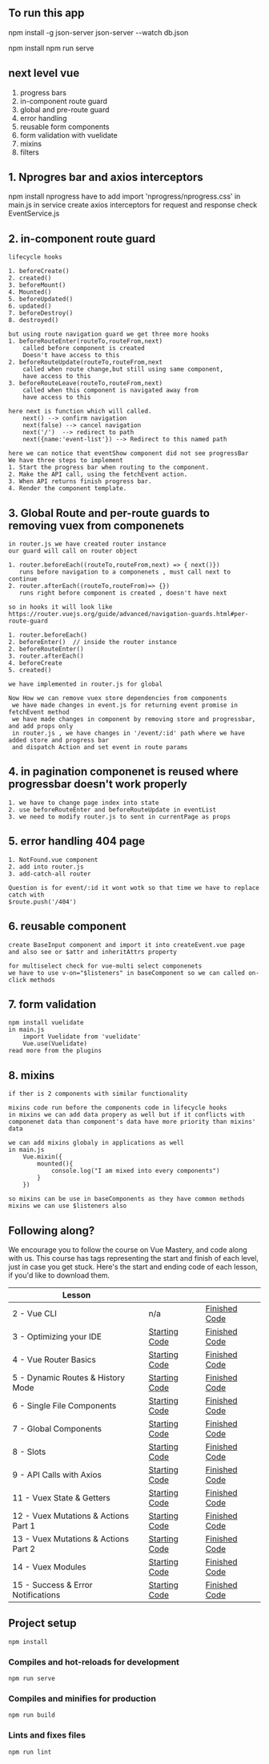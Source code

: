## To run this app

npm install -g json-server
json-server --watch db.json

npm install
npm run serve

## next level vue

  1. progress bars
  2. in-component route guard
  3. global and pre-route guard
  4. error handling
  5. reusable form components
  6. form validation with vuelidate
  7. mixins
  8. filters

## 1. Nprogres bar and axios interceptors
npm install nprogress
have to add  import 'nprogress/nprogress.css' in main.js 
in service create axios interceptors for request and response 
check EventService.js

## 2. in-component route guard
    lifecycle hooks

    1. beforeCreate()
    2. created()
    3. beforeMount()
    4. Mounted()
    5. beforeUpdated()
    6. updated()
    7. beforeDestroy()
    8. destroyed()

    but using route navigation guard we get three more hooks
    1. beforeRouteEnter(routeTo,routeFrom,next)
        called before component is created
        Doesn't have access to this
    2. beforeRouteUpdate(routeTo,routeFrom,next
        called when route change,but still using same component,
        have access to this
    3. beforeRouteLeave(routeTo,routeFrom,next)
        called when this component is navigated away from
        have access to this

    here next is function which will called.
        next() --> confirm navigation
        next(false) --> cancel navigation
        next('/')  --> redirect to path
        next({name:'event-list'}) --> Redirect to this named path
  
    here we can notice that eventShow component did not see progressBar 
    We have three steps to implement   
    1. Start the progress bar when routing to the component.
    2. Make the API call, using the fetchEvent action.
    3. When API returns finish progress bar.
    4. Render the component template.

## 3. Global Route and per-route guards to removing vuex from componenets
    in router.js we have created router instance 
    our guard will call on router object

    1. router.beforeEach((routeTo,routeFrom,next) => { next()})
       runs before navigation to a componenets , must call next to continue
    2. router.afterEach((routeTo,routeFrom)=> {}) 
       runs right before component is created , doesn't have next

    so in hooks it will look like
    https://router.vuejs.org/guide/advanced/navigation-guards.html#per-route-guard

    1. router.beforeEach()
    2. beforeEnter()  // inside the router instance
    2. beforeRouteEnter()
    3. router.afterEach()
    4. beforeCreate
    5. created()

    we have implemented in router.js for global 

    Now How we can remove vuex store dependencies from components
     we have made changes in event.js for returning event promise in fetchEvent method
     we have made changes in component by removing store and progressbar, and add props only
     in router.js , we have changes in '/event/:id' path where we have added store and progress bar
     and dispatch Action and set event in route params

## 4. in pagination componenet is reused where progressbar doesn't work properly
    1. we have to change page index into state
    2. use beforeRouteEnter and beforeRouteUpdate in eventList
    3. we need to modify router.js to sent in currentPage as props

## 5. error handling 404 page
    1. NotFound.vue component
    2. add into router.js
    3. add-catch-all router 

    Question is for event/:id it wont wotk so that time we have to replace catch with 
    $route.push('/404')

## 6. reusable component
    create BaseInput component and import it into createEvent.vue page
    and also see or $attr and inheritAttrs property

    for multiselect check for vue-multi select componenets
    we have to use v-on="$listeners" in baseComponent so we can called on-click methods

## 7. form validation
    npm install vuelidate
    in main.js 
        import Vuelidate from 'vuelidate'
        Vue.use(Vuelidate)
    read more from the plugins

## 8. mixins
    if ther is 2 components with similar functionality

    mixins code run before the components code in lifecycle hooks
    in mixins we can add data propery as well but if it conflicts with componenet data than component's data have more priority than mixins' data

    we can add mixins globaly in applications as well
    in main.js 
        Vue.mixin({
            mounted(){
                console.log("I am mixed into every components")
            }
        })

    so mixins can be use in baseComponents as they have common methods
    mixins we can use $listeners also


## Following along?

We encourage you to follow the course on Vue Mastery, and code along with us. This course has tags representing the start and finish of each level, just in case you get stuck. Here's the start and ending code of each lesson, if you'd like to download them.

| Lesson                               |                                                                                                              |                                                                                                               |
| ------------------------------------ | ------------------------------------------------------------------------------------------------------------ | ------------------------------------------------------------------------------------------------------------- |
| 2 - Vue CLI                          | n/a                                                                                                          | [Finished Code](https://github.com/Code-Pop/real-world-vue/releases/tag/lesson2-cli-finish)                   |
| 3 - Optimizing your IDE              | [Starting Code](https://github.com/Code-Pop/real-world-vue/releases/tag/lesson3-editor-start)                | [Finished Code](https://github.com/Code-Pop/real-world-vue/releases/tag/lesson3-editor-finish)                |
| 4 - Vue Router Basics                | [Starting Code](https://github.com/Code-Pop/real-world-vue/releases/tag/lesson4-routing-start)               | [Finished Code](https://github.com/Code-Pop/real-world-vue/releases/tag/lesson4-routing-finish)               |
| 5 - Dynamic Routes & History Mode    | [Starting Code](https://github.com/Code-Pop/real-world-vue/releases/tag/lesson5-dynamic-routing-start)       | [Finished Code](https://github.com/Code-Pop/real-world-vue/releases/tag/lesson5-dynamic-routing-finish)       |
| 6 - Single File Components           | [Starting Code](https://github.com/Code-Pop/real-world-vue/releases/tag/lesson6-sfc-start)                   | [Finished Code](https://github.com/Code-Pop/real-world-vue/releases/tag/lesson6-sfc-finish)                   |
| 7 - Global Components                | [Starting Code](https://github.com/Code-Pop/real-world-vue/releases/tag/lesson7-global-start)                | [Finished Code](https://github.com/Code-Pop/real-world-vue/releases/tag/lesson7-global-finish)                |
| 8 - Slots                            | [Starting Code](https://github.com/Code-Pop/real-world-vue/releases/tag/lesson8-slots-start)                 | [Finished Code](https://github.com/Code-Pop/real-world-vue/releases/tag/lesson8-slots-finish)                 |
| 9 - API Calls with Axios             | [Starting Code](https://github.com/Code-Pop/real-world-vue/releases/tag/lesson9-axios-start)                 | [Finished Code](https://github.com/Code-Pop/real-world-vue/releases/tag/lesson9-axios-finish)                 |
| 11 - Vuex State & Getters            | [Starting Code](https://github.com/Code-Pop/real-world-vue/releases/tag/lesson11-vuex-start)                 | [Finished Code](https://github.com/Code-Pop/real-world-vue/releases/tag/lesson11-vuex-finish)                 |
| 12 - Vuex Mutations & Actions Part 1 | [Starting Code](https://github.com/Code-Pop/real-world-vue/releases/tag/lesson12-mutations%26actions1-start) | [Finished Code](https://github.com/Code-Pop/real-world-vue/releases/tag/lesson12-mutations%26actions1-finish) |
| 13 - Vuex Mutations & Actions Part 2 | [Starting Code](https://github.com/Code-Pop/real-world-vue/releases/tag/lesson13-mutations%26actions2-start) | [Finished Code](https://github.com/Code-Pop/real-world-vue/releases/tag/lesson13-mutations%26actions2-finish) |
| 14 - Vuex Modules                    | [Starting Code](https://github.com/Code-Pop/real-world-vue/releases/tag/lesson14-modules-start)              | [Finished Code](https://github.com/Code-Pop/real-world-vue/releases/tag/lesson14-modules-finish)              |
| 15 - Success & Error Notifications    | [Starting Code](https://github.com/Code-Pop/real-world-vue/releases/tag/lesson15-notifications-start)         | [Finished Code](https://github.com/Code-Pop/real-world-vue/releases/tag/lesson15-notifications-finish)         |

## Project setup

```
npm install
```

### Compiles and hot-reloads for development

```
npm run serve
```

### Compiles and minifies for production

```
npm run build
```

### Lints and fixes files

```
npm run lint
```
